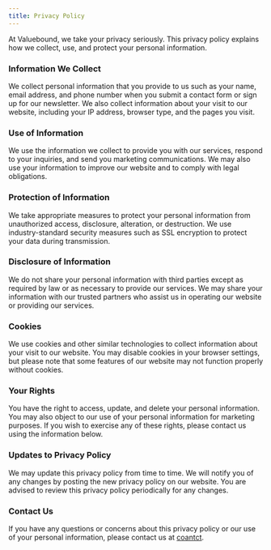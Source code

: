 ```yaml
---
title: Privacy Policy
---
```


At Valuebound, we take your privacy seriously. This privacy policy explains how we collect, use, and protect your personal information.

### Information We Collect

We collect personal information that you provide to us such as your name, email address, and phone number when you submit a contact form or sign up for our newsletter. We also collect information about your visit to our website, including your IP address, browser type, and the pages you visit.

### Use of Information

We use the information we collect to provide you with our services, respond to your inquiries, and send you marketing communications. We may also use your information to improve our website and to comply with legal obligations.

### Protection of Information

We take appropriate measures to protect your personal information from unauthorized access, disclosure, alteration, or destruction. We use industry-standard security measures such as SSL encryption to protect your data during transmission.

### Disclosure of Information

We do not share your personal information with third parties except as required by law or as necessary to provide our services. We may share your information with our trusted partners who assist us in operating our website or providing our services.

### Cookies

We use cookies and other similar technologies to collect information about your visit to our website. You may disable cookies in your browser settings, but please note that some features of our website may not function properly without cookies.

### Your Rights

You have the right to access, update, and delete your personal information. You may also object to our use of your personal information for marketing purposes. If you wish to exercise any of these rights, please contact us using the information below.

### Updates to Privacy Policy

We may update this privacy policy from time to time. We will notify you of any changes by posting the new privacy policy on our website. You are advised to review this privacy policy periodically for any changes.

### Contact Us

If you have any questions or concerns about this privacy policy or our use of your personal information, please contact us at [coantct](hello@Valuebound.com).
